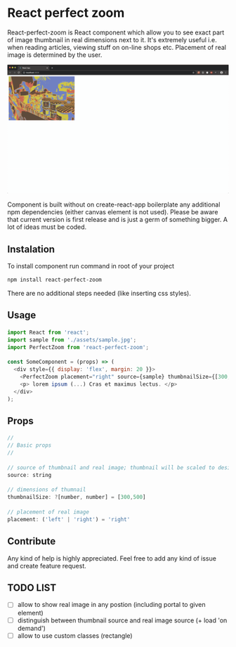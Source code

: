 # React perfect zoom

React-perfect-zoom is React component which allow you to see exact part of image thumbnail in real dimensions next to it. It's extremely useful i.e. when reading articles, viewing stuff on on-line shops etc. Placement of real image is determined by the user.

![Alt Demo](https://raw.githubusercontent.com/jedluk/react-perfect-zoom/master/sample/demo.gif)

Component is built without on create-react-app boilerplate any additional npm dependencies (either canvas element is not used). Please be aware that current version is first release and is just a germ of something bigger. A lot of ideas must be coded.

## Instalation

To install component run command in root of your project

```bash
npm install react-perfect-zoom
```

There are no additional steps needed (like inserting css styles).

## Usage

```js
import React from 'react';
import sample from './assets/sample.jpg';
import PerfectZoom from 'react-perfect-zoom';

const SomeComponent = (props) => (
  <div style={{ display: 'flex', margin: 20 }}>
    <PerfectZoom placement="right" source={sample} thumbnailSize={[300, 500]} />
    <p> lorem ipsum (...) Cras et maximus lectus. </p>
  </div>
);
```

## Props

```js
//
// Basic props
//

// source of thumbnail and real image; thumbnail will be scaled to desired size, real image show
source: string

// dimensions of thumnail
thumbnailSize: ?[number, number] = [300,500]

// placement of real image
placement: ('left' | 'right') = 'right'
```

## Contribute

Any kind of help is highly appreciated. Feel free to add any kind of issue and create feature request.

## TODO LIST

- [ ] allow to show real image in any postion (including portal to given element)
- [ ] distinguish between thumbnail source and real image source (+ load 'on demand')
- [ ] allow to use custom classes (rectangle)
